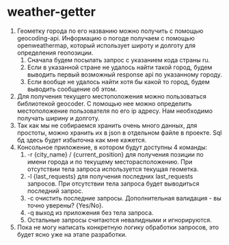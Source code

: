 # weather-getter
1. Геометку города по его названию можно получить с помощью geocoding-api. Информацию о погоде получаем с помощью openweathermap, который использует широту и долготу для определения геопозиции.
      1) Сначала будем посылать запрос с указанием кода страны ru.
      2) Если в указанной стране не удалось найти такой город, будем выводить первый возможный response api по указанному городу.
      3) Если вообще не удалось найти хотя бы какой то город, будем выводить сообщение об этом.
2. Для получения текущего местоположения можно пользоваться библиотекой geocoder. С помощью нее можно определить местоположение пользователя по его ip адресу. Нам необходимо получать ширину и долготу.
3. Так как мы не собираемся хранить очень много данных, для простоты, можно хранить их в json в отдельном файле в проекте. Sql бд здесь будет избыточна как мне кажется.
4. Консольное приложение, в котором будут доступны 4 команды:
      1) -r {city_name} / {current_position} для получения позиции по имени города и по текущему месторасположению. При отсутствии тела запроса используется текущая геометка.
      2) -l {last_requests} для получения последних last_requests запросов. При отсутствии тела запроса будет выводиться последний запрос.
      3) -c очистить последние запросы. Дополнительная валидация - вы точно уверены? {Yes/No}.
      4) -q выход из приложения без тела запроса.
      5) Остальные запросы считаются невалидными и игнорируются.
5. Пока не могу написать конкретную логику обработки запросов, это будет ясно уже на этапе разработки.
